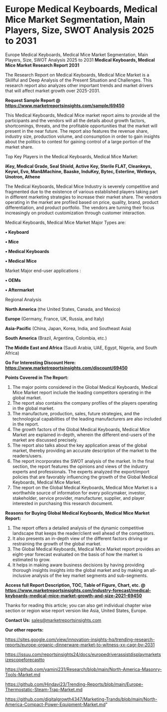 # Europe Medical Keyboards, Medical Mice Market Segmentation, Main Players, Size, SWOT Analysis 2025 to 2031
Europe Medical Keyboards, Medical Mice Market Segmentation, Main Players, Size, SWOT Analysis 2025 to 2031
<strong>Medical Keyboards, Medical Mice Market Research Report 2031</strong>

The Research Report on Medical Keyboards, Medical Mice Market is a Skillful and Deep Analysis of the Present Situation and Challenges. This research report also analyzes other important trends and market drivers that will affect market growth over 2025-2031.

<strong>Request Sample Report @ <a href=https://www.marketreportsinsights.com/sample/69450>https://www.marketreportsinsights.com/sample/69450</a></strong>

This Medical Keyboards, Medical Mice market report aims to provide all the participants and the vendors will all the details about growth factors, shortcomings, threats, and the profitable opportunities that the market will present in the near future. The report also features the revenue share, industry size, production volume, and consumption in order to gain insights about the politics to contest for gaining control of a large portion of the market share.

Top Key Players in the Medical Keyboards, Medical Mice Market:

<strong>iKey, Medical Grade, Seal Shield, Active Key, Sterile FLAT, Cleankeys, Keywi, Evo, Man&Machine, Baaske, InduKey, Bytec, Esterline, Wetkeys, Unotron, Athene</strong>

The Medical Keyboards, Medical Mice Industry is severely competitive and fragmented due to the existence of various established players taking part in different marketing strategies to increase their market share. The vendors operating in the market are profiled based on price, quality, brand, product differentiation, and product portfolio. The vendors are turning their focus increasingly on product customization through customer interaction.

Medical Keyboards, Medical Mice Market Major Types are:

<strong>• Keyboard

• Mice

• Medical Keyboards

• Medical Mice</strong>

Market Major end-user applications :

<strong>• OEMs

• Aftermarket</strong>

Regional Analysis

</u><strong><b>North America</b></strong> (the United States, Canada, and Mexico)

<strong><b>Europe </b></strong>(Germany, France, UK, Russia, and Italy)

<strong><b>Asia-Pacific</b></strong> (China, Japan, Korea, India, and Southeast Asia)

<strong><b>South America</b></strong> (Brazil, Argentina, Colombia, etc.)

<strong><b>The Middle East and Africa</b></strong> (Saudi Arabia, UAE, Egypt, Nigeria, and South Africa)

<strong>Go For Interesting Discount Here: <a href=https://www.marketreportsinsights.com/discount/69450>https://www.marketreportsinsights.com/discount/69450</a></strong>

<strong>Points Covered in The Report:</strong>
<ol>
  <li>The major points considered in the Global Medical Keyboards, Medical Mice Market report include the leading competitors operating in the global market.</li>
  <li>The report also contains the company profiles of the players operating in the global market.</li>
  <li>The manufacture, production, sales, future strategies, and the technological capabilities of the leading manufacturers are also included in the report.</li>
  <li>The growth factors of the Global Medical Keyboards, Medical Mice Market are explained in-depth, wherein the different end-users of the market are discussed precisely.</li>
  <li>The report also talks about the key application areas of the global market, thereby providing an accurate description of the market to the readers/users.</li>
  <li>The report incorporates the SWOT analysis of the market. In the final section, the report features the opinions and views of the industry experts and professionals. The experts analyzed the export/import policies that are favorably influencing the growth of the Global Medical Keyboards, Medical Mice Market.</li>
  <li>The report on the Global Medical Keyboards, Medical Mice Market is a worthwhile source of information for every policymaker, investor, stakeholder, service provider, manufacturer, supplier, and player interested in purchasing this research document.</li>
</ol>
<strong>Reasons for Buying Global Medical Keyboards, Medical Mice Market Report:</strong>

<ol>
  <li>The report offers a detailed analysis of the dynamic competitive landscape that keeps the reader/client well ahead of the competitors.</li>
  <li>It also presents an in-depth view of the different factors driving or restraining the growth of the global market.</li>
  <li>The Global Medical Keyboards, Medical Mice Market report provides an eight-year forecast evaluated on the basis of how the market is estimated to grow.</li>
  <li>It helps in making aware business decisions by having providing thorough insights insights into the global market and by making an all-inclusive analysis of the key market segments and sub-segments.</li>
</ol>
<strong>Access full Report Description, TOC, Table of Figure, Chart, etc. @ <a href=https://www.marketreportsinsights.com/industry-forecast/medical-keyboards-medical-mice-market-growth-and-size-2021-69450>https://www.marketreportsinsights.com/industry-forecast/medical-keyboards-medical-mice-market-growth-and-size-2021-69450</a></strong>


Thanks for reading this article; you can also get individual chapter wise section or region wise report version like Asia, United States, Europe.

<strong>Contact Us:</strong>
sales@marketreportsinsights.com

<strong>Our other reports:</strong>

<a href=https://sites.google.com/view/innovation-insights-hq/trending-research-reports/europe-organic-dinnerware-market-to-witness-xx-cagr-by-2031>https://sites.google.com/view/innovation-insights-hq/trending-research-reports/europe-organic-dinnerware-market-to-witness-xx-cagr-by-2031</a>

<a href=https://issuu.com/reportsinsights24/docs/europedriverassistdisplaymarketsizescopeforecastto>https://issuu.com/reportsinsights24/docs/europedriverassistdisplaymarketsizescopeforecastto</a>

<a href=https://github.com/yamini231/Research/blob/main/North-America-Masonry-Tools-Market.md>https://github.com/yamini231/Research/blob/main/North-America-Masonry-Tools-Market.md</a>

<a href=https://github.com/Hindavi23/Trending-Reports/blob/main/Europe-Thermostatic-Steam-Trap-Market.md>https://github.com/Hindavi23/Trending-Reports/blob/main/Europe-Thermostatic-Steam-Trap-Market.md</a>

<a href=https://github.com/digitalgrowth4347/Marketing-Trands/blob/main/North-America-Compact-Power-Equipment-Market.md>https://github.com/digitalgrowth4347/Marketing-Trands/blob/main/North-America-Compact-Power-Equipment-Market.md</a>"

